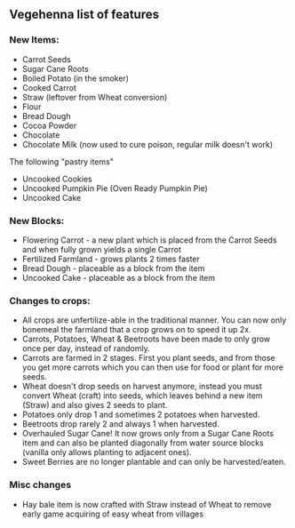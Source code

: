 ## Vegehenna list of features

### New Items:

+ Carrot Seeds
+ Sugar Cane Roots
+ Boiled Potato (in the smoker)
+ Cooked Carrot
+ Straw (leftover from Wheat conversion)
+ Flour
+ Bread Dough
+ Cocoa Powder
+ Chocolate
+ Chocolate Milk (now used to cure poison, regular milk doesn't work)

The following "pastry items"
+ Uncooked Cookies
+ Uncooked Pumpkin Pie (Oven Ready Pumpkin Pie)
+ Uncooked Cake

### New Blocks:

+ Flowering Carrot - a new plant which is placed from the Carrot Seeds and when fully grown yields a single Carrot
+ Fertilized Farmland - grows plants 2 times faster
+ Bread Dough - placeable as a block from the item
+ Uncooked Cake - placeable as a block from the item

### Changes to crops:

+ All crops are unfertilize-able in the traditional manner. You can now only bonemeal the farmland that a crop grows on to speed it up 2x.
+ Carrots, Potatoes, Wheat & Beetroots have been made to only grow once per day, instead of randomly.
+ Carrots are farmed in 2 stages. First you plant seeds, and from those you get more carrots which you can then use for food or plant for more seeds.
+ Wheat doesn't drop seeds on harvest anymore, instead you must convert Wheat (craft) into seeds, which leaves behind a new item (Straw) and also gives 2 seeds to plant.
+ Potatoes only drop 1 and sometimes 2 potatoes when harvested.
+ Beetroots drop rarely 2 and always 1 when harvested.
+ Overhauled Sugar Cane! It now grows only from a Sugar Cane Roots item and can also be planted diagonally from water source blocks (vanilla only allows planting to adjacent ones).
+ Sweet Berries are no longer plantable and can only be harvested/eaten.

### Misc changes
+ Hay bale item is now crafted with Straw instead of Wheat to remove early game acquiring of easy wheat from villages